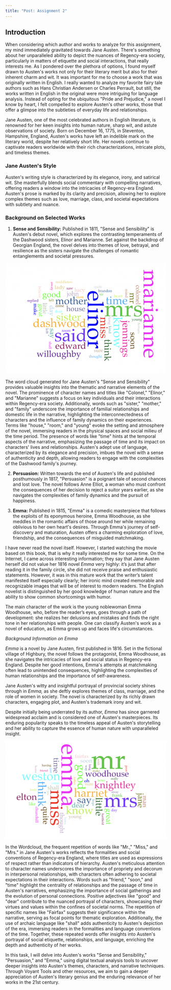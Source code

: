 ```yaml
---
title: "Post: Assignment 2"
---
```


## Introduction

When considering which author and works to analyze for this assignment, my mind immediately gravitated towards Jane Austen. There's something about her unparalleled ability to depict the nuances of Regency-era society, particularly in matters of etiquette and social interactions, that really interests me. As I pondered over the plethora of options, I found myself drawn to Austen's works not only for their literary merit but also for their inherent charm and wit. It was important for me to choose a work that was originally written in English. I really wanted to analyze my favorite fairy tale authors such as Hans Christian Andersen or Charles Perrault, but still, the works written in English in the original were more intriguing for language analysis. Instead of opting for the ubiquitous "Pride and Prejudice," a novel I know by heart, I felt compelled to explore Austen's other works, those that offer a glimpse into the subtleties of everyday life and relationships.


Jane Austen, one of the most celebrated authors in English literature, is renowned for her keen insights into human nature, sharp wit, and astute observations of society. Born on December 16, 1775, in Steventon, Hampshire, England, Austen's works have left an indelible mark on the literary world, despite her relatively short life. Her novels continue to captivate readers worldwide with their rich characterizations, intricate plots, and timeless themes.

### Jane Austen's Style

Austen's writing style is characterized by its elegance, irony, and satirical wit. She masterfully blends social commentary with compelling narratives, offering readers a window into the intricacies of Regency-era England. Austen's prose is marked by its clarity and precision, allowing her to explore complex themes such as love, marriage, class, and societal expectations with subtlety and nuance.

### Background on Selected Works

1. **Sense and Sensibility:** Published in 1811, "Sense and Sensibility" is Austen's debut novel, which explores the contrasting temperaments of the Dashwood sisters, Elinor and Marianne. Set against the backdrop of Georgian England, the novel delves into themes of love, betrayal, and resilience as the sisters navigate the challenges of romantic entanglements and societal pressures.

![Alt Text](/assets/images/imageSense.jpg)

The word cloud generated for Jane Austen's "Sense and Sensibility" provides valuable insights into the thematic and narrative elements of the novel. The prominence of character names and titles like "Colonel," "Elinor," and "Marianne" suggests a focus on key individuals and their interactions within Regency-era society. Additionally, words such as "sister," "mother," and "family" underscore the importance of familial relationships and domestic life in the narrative, highlighting the interconnectedness of characters and the influence of family dynamics on their experiences. Terms like "house," "room," and "young" evoke the setting and atmosphere of the novel, immersing readers in the physical spaces and social milieu of the time period. The presence of words like "time" hints at the temporal aspects of the narrative, emphasizing the passage of time and its impact on characters' lives and relationships. Austen's adept use of language, characterized by its elegance and precision, imbues the novel with a sense of authenticity and depth, allowing readers to engage with the complexities of the Dashwood family's journey. 



2. **Persuasion:** Written towards the end of Austen's life and published posthumously in 1817, "Persuasion" is a poignant tale of second chances and lost love. The novel follows Anne Elliot, a woman who must confront the consequences of her decision to reject a suitor years earlier, as she navigates the complexities of family dynamics and the pursuit of happiness.

3. **Emma:** Published in 1815, "Emma" is a comedic masterpiece that follows the exploits of its eponymous heroine, Emma Woodhouse, as she meddles in the romantic affairs of those around her while remaining oblivious to her own heart's desires. Through Emma's journey of self-discovery and maturation, Austen offers a charming exploration of love, friendship, and the consequences of misguided matchmaking.

I have never read the novel itself.  However, I started watching the movie based on this book, that is why it really interested me for some time.  On the Internet, I came across interesting information; they say that Jane Austen herself did not value her 1816 novel *Emma* very highly: it’s just that after reading it in the family circle, she did not receive praise and enthusiastic statements. However, it was in this mature work that the writer’s talent manifested itself especially clearly; her ironic mind created memorable and recognizable images that will be of interest to modern readers. The English novelist is distinguished by her good knowledge of human nature and the ability to show common shortcomings with humor.

The main character of the work is the young noblewoman Emma Woodhouse, who, before the reader’s eyes, goes through a path of development: she realizes her delusions and mistakes and finds the right tone in her relationships with people. One can classify Austen's work as a novel of education, as Emma grows up and faces life's circumstances.

*Background Information on Emma*

*Emma* is a novel by Jane Austen, first published in 1816. Set in the fictional village of Highbury, the novel follows the protagonist, Emma Woodhouse, as she navigates the intricacies of love and social status in Regency-era England. Despite her good intentions, Emma's attempts at matchmaking often lead to unintended consequences, highlighting the complexities of human relationships and the importance of self-awareness.

Jane Austen's witty and insightful portrayal of provincial society shines through in *Emma,* as she deftly explores themes of class, marriage, and the role of women in society. The novel is characterized by its richly drawn characters, engaging plot, and Austen's trademark irony and wit.

Despite initially being underrated by its author, *Emma* has since garnered widespread acclaim and is considered one of Austen's masterpieces. Its enduring popularity speaks to the timeless appeal of Austen's storytelling and her ability to capture the essence of human nature with unparalleled insight.

![Alt Text](/assets/images/imageEmma.jpg)

In the Wordcloud, the frequent repetition of words like "Mr.," "Miss," and "Mrs." in Jane Austen's works reflects the formalities and social conventions of Regency-era England, where titles are used as expressions of respect rather than indicators of hierarchy. Austen's meticulous attention to character names underscores the importance of propriety and decorum in interpersonal relationships, with characters often adhering to societal expectations in their interactions. Words such as "friend," "soon," and "time" highlight the centrality of relationships and the passage of time in Austen's narratives, emphasizing the importance of social gatherings and the evolution of personal connections. Positive adjectives like "good" and "dear" contribute to the nuanced portrayal of characters, showcasing their virtues and values within the confines of societal norms. The repetition of specific names like "Fairfax" suggests their significance within the narrative, serving as focal points for thematic exploration. Additionally, the use of archaic language like "shall" adds authenticity to Austen's depiction of the era, immersing readers in the formalities and language conventions of the time. Together, these repeated words offer insights into Austen's portrayal of social etiquette, relationships, and language, enriching the depth and authenticity of her works.




In this task, I will delve into Austen's works "Sense and Sensibility," "Persuasion," and "Emma," using digital textual analysis tools to uncover deeper insights into Austen's themes, characters, and narrative techniques. Through Voyant Tools and other resources, we aim to gain a deeper appreciation of Austen's literary genius and the enduring relevance of her works in the 21st century.
